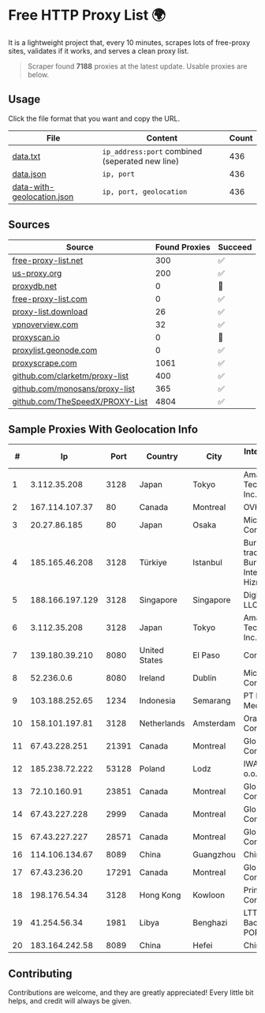 
# Free HTTP Proxy List 🌍

It is a lightweight project that, every 10 minutes, scrapes lots of free-proxy sites, validates if it works, and serves a clean proxy list.


> Scraper found **7188** proxies at the latest update. Usable proxies are below.

## Usage

Click the file format that you want and copy the URL.


|File|Content|Count|
|----|-------|-----|
|[data.txt](https://raw.githubusercontent.com/themiralay/Proxy-List-World/master/data.txt)|`ip_address:port` combined (seperated new line)|436|
|[data.json](https://raw.githubusercontent.com/themiralay/Proxy-List-World/master/data.json)|`ip, port`|436|
|[data-with-geolocation.json](https://raw.githubusercontent.com/themiralay/Proxy-List-World/master/data-with-geolocation.json)|`ip, port, geolocation`|436|

## Sources

|Source|Found Proxies|Succeed|
|------|-------------|-------|
|[free-proxy-list.net](https://free-proxy-list.net)|300|✅|
|[us-proxy.org](https://www.us-proxy.org)|200|✅|
|[proxydb.net](http://proxydb.net)|0|🚫|
|[free-proxy-list.com](https://free-proxy-list.com/?page=&port=&type%5B%5D=http&type%5B%5D=https&up_time=0&search=Search)|0|✅|
|[proxy-list.download](https://www.proxy-list.download/HTTP)|26|✅|
|[vpnoverview.com](https://vpnoverview.com/privacy/anonymous-browsing/free-proxy-servers)|32|✅|
|[proxyscan.io](https://www.proxyscan.io)|0|🚫|
|[proxylist.geonode.com](https://proxylist.geonode.com/api/proxy-list?limit=300&page=1&sort_by=lastChecked&sort_type=desc&protocols=http,https)|0|✅|
|[proxyscrape.com](https://api.proxyscrape.com/v2/?request=displayproxies&protocol=http&timeout=10000&country=all&ssl=all&anonymity=all)|1061|✅|
|[github.com/clarketm/proxy-list](https://raw.githubusercontent.com/clarketm/proxy-list/master/proxy-list-raw.txt)|400|✅|
|[github.com/monosans/proxy-list](https://raw.githubusercontent.com/monosans/proxy-list/main/proxies/http.txt)|365|✅|
|[github.com/TheSpeedX/PROXY-List](https://raw.githubusercontent.com/TheSpeedX/PROXY-List/master/http.txt)|4804|✅|


## Sample Proxies With Geolocation Info

|#|Ip|Port|Country|City|Internet Service Provider|
|-|--|----|-------|----|-------------------------|
|1|3.112.35.208|3128|Japan|Tokyo|Amazon Technologies Inc.|
|2|167.114.107.37|80|Canada|Montreal|OVH SAS|
|3|20.27.86.185|80|Japan|Osaka|Microsoft Corporation|
|4|185.165.46.208|3128|Türkiye|Istanbul|Burak Buylu trading as BurtiNET Internet Hizmetleri|
|5|188.166.197.129|3128|Singapore|Singapore|DigitalOcean, LLC|
|6|3.112.35.208|3128|Japan|Tokyo|Amazon Technologies Inc.|
|7|139.180.39.210|8080|United States|El Paso|Conterra|
|8|52.236.0.6|8080|Ireland|Dublin|Microsoft Corporation|
|9|103.188.252.65|1234|Indonesia|Semarang|PT Data Lintas Media Indonesia|
|10|158.101.197.81|3128|Netherlands|Amsterdam|Oracle Corporation|
|11|67.43.228.251|21391|Canada|Montreal|GloboTech Communications|
|12|185.238.72.222|53128|Poland|Lodz|IWACOM Sp. z o.o.|
|13|72.10.160.91|23851|Canada|Montreal|GloboTech Communications|
|14|67.43.227.228|2999|Canada|Montreal|GloboTech Communications|
|15|67.43.227.227|28571|Canada|Montreal|GloboTech Communications|
|16|114.106.134.67|8089|China|Guangzhou|Chinanet|
|17|67.43.236.20|17291|Canada|Montreal|GloboTech Communications|
|18|198.176.54.34|3128|Hong Kong|Kowloon|Prime Security Corp|
|19|41.254.56.34|1981|Libya|Benghazi|LTT Network Backbone and POPs|
|20|183.164.242.58|8089|China|Hefei|Chinanet|



## Contributing

Contributions are welcome, and they are greatly appreciated! Every
little bit helps, and credit will always be given.

